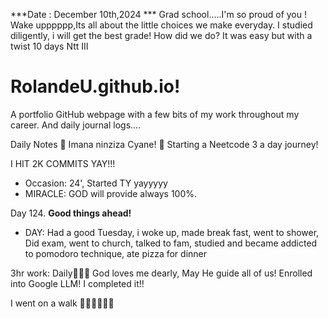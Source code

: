 ***Date : December 10th,2024 *** Grad school.....I'm so proud of you ! Wake upppppp,Its all about the little choices we make everyday. I studied diligently, i will get the best grade! How did we do? It was easy but with a twist
10 days Ntt III
# RolandeU.github.io!

A portfolio GitHub webpage with a few bits of my work throughout my career. And daily journal logs....

Daily Notes
💚 Imana ninziza Cyane! 
💚 Starting a Neetcode 3 a day journey!

I HIT 2K COMMITS YAY!!!

- Occasion: 24', Started TY yayyyyy
- MIRACLE: GOD will provide always 100%.

Day 124. **Good things ahead!** 
- DAY: Had a good Tuesday, i woke up, made break fast, went to shower, Did exam, went to church, talked to fam, studied and became addicted to pomodoro technique, ate pizza for dinner



3hr work: Daily💚💚💚
God loves me dearly, May He guide all of  us!
Enrolled into Google LLM! I completed it!!

I went on a walk 💚💚💚💚💚💚
